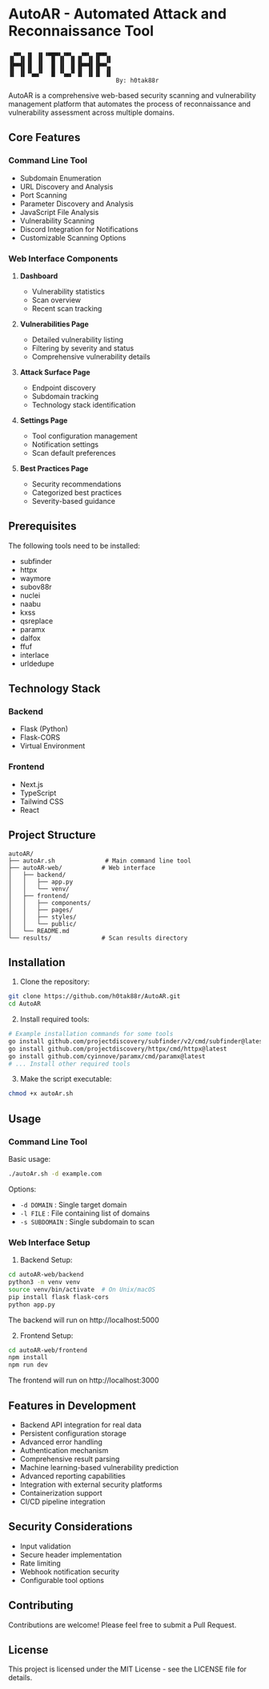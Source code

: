 # AutoAR - Automated Attack and Reconnaissance Tool

```
 ▗▄▖ ▗▖ ▗▖▗▄▄▄▖▗▄▖  ▗▄▖ ▗▄▄▖ 
▐▌ ▐▌▐▌ ▐▌  █ ▐▌ ▐▌▐▌ ▐▌▐▌ ▐▌
▐▛▀▜▌▐▌ ▐▌  █ ▐▌ ▐▌▐▛▀▜▌▐▛▀▚▖
▐▌ ▐▌▝▚▄▞▘  █ ▝▚▄▞▘▐▌ ▐▌▐▌ ▐▌
                              By: h0tak88r
```

AutoAR is a comprehensive web-based security scanning and vulnerability management platform that automates the process of reconnaissance and vulnerability assessment across multiple domains.

## Core Features

### Command Line Tool
- Subdomain Enumeration
- URL Discovery and Analysis
- Port Scanning
- Parameter Discovery and Analysis
- JavaScript File Analysis
- Vulnerability Scanning
- Discord Integration for Notifications
- Customizable Scanning Options

### Web Interface Components
1. **Dashboard**
   - Vulnerability statistics
   - Scan overview
   - Recent scan tracking

2. **Vulnerabilities Page**
   - Detailed vulnerability listing
   - Filtering by severity and status
   - Comprehensive vulnerability details

3. **Attack Surface Page**
   - Endpoint discovery
   - Subdomain tracking
   - Technology stack identification

4. **Settings Page**
   - Tool configuration management
   - Notification settings
   - Scan default preferences

5. **Best Practices Page**
   - Security recommendations
   - Categorized best practices
   - Severity-based guidance

## Prerequisites

The following tools need to be installed:

- subfinder
- httpx
- waymore
- subov88r
- nuclei
- naabu
- kxss
- qsreplace
- paramx
- dalfox
- ffuf
- interlace
- urldedupe

## Technology Stack

### Backend
- Flask (Python)
- Flask-CORS
- Virtual Environment

### Frontend
- Next.js
- TypeScript
- Tailwind CSS
- React

## Project Structure
```
autoAR/
├── autoAr.sh              # Main command line tool
├── autoAR-web/           # Web interface
│   ├── backend/
│   │   ├── app.py
│   │   └── venv/
│   ├── frontend/
│   │   ├── components/
│   │   ├── pages/
│   │   ├── styles/
│   │   └── public/
│   └── README.md
└── results/              # Scan results directory
```

## Installation

1. Clone the repository:
```bash
git clone https://github.com/h0tak88r/AutoAR.git
cd AutoAR
```

2. Install required tools:
```bash
# Example installation commands for some tools
go install github.com/projectdiscovery/subfinder/v2/cmd/subfinder@latest
go install github.com/projectdiscovery/httpx/cmd/httpx@latest
go install github.com/cyinnove/paramx/cmd/paramx@latest
# ... Install other required tools
```

3. Make the script executable:
```bash
chmod +x autoAr.sh
```

## Usage

### Command Line Tool

Basic usage:
```bash
./autoAr.sh -d example.com
```

Options:
- `-d DOMAIN` : Single target domain
- `-l FILE` : File containing list of domains
- `-s SUBDOMAIN` : Single subdomain to scan

### Web Interface Setup

1. Backend Setup:
```bash
cd autoAR-web/backend
python3 -m venv venv
source venv/bin/activate  # On Unix/macOS
pip install flask flask-cors
python app.py
```
The backend will run on http://localhost:5000

2. Frontend Setup:
```bash
cd autoAR-web/frontend
npm install
npm run dev
```
The frontend will run on http://localhost:3000

## Features in Development
- Backend API integration for real data
- Persistent configuration storage
- Advanced error handling
- Authentication mechanism
- Comprehensive result parsing
- Machine learning-based vulnerability prediction
- Advanced reporting capabilities
- Integration with external security platforms
- Containerization support
- CI/CD pipeline integration

## Security Considerations
- Input validation
- Secure header implementation
- Rate limiting
- Webhook notification security
- Configurable tool options

## Contributing
Contributions are welcome! Please feel free to submit a Pull Request.

## License
This project is licensed under the MIT License - see the LICENSE file for details.
